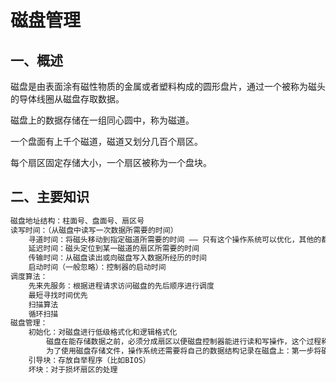 # 磁盘管理

## 一、概述

磁盘是由表面涂有磁性物质的金属或者塑料构成的圆形盘片，通过一个被称为磁头的导体线圈从磁盘存取数据。

磁盘上的数据存储在一组同心圆中，称为磁道。

一个盘面有上千个磁道，磁道又划分几百个扇区。

每个扇区固定存储大小，一个扇区被称为一个盘块。

## 二、主要知识

```markdown
磁盘地址结构：柱面号、盘面号、扇区号
读写时间：（从磁盘中读写一次数据所需要的时间）
	寻道时间：将磁头移动到指定磁道所需要的时间 —— 只有这个操作系统可以优化，其他的都是硬件上的事情
	延迟时间：磁头定位到某一磁道的扇区所需要的时间
	传输时间：从磁盘读出或向磁盘写入数据所经历的时间
	启动时间（一般忽略）：控制器的启动时间
调度算法：
	先来先服务：根据进程请求访问磁盘的先后顺序进行调度
	最短寻找时间优先
	扫描算法
	循环扫描
磁盘管理：
	初始化：对磁盘进行低级格式化和逻辑格式化
		磁盘在能存储数据之前，必须分成扇区以便磁盘控制器能进行读和写操作，这个过程称为低级格式化。
		为了使用磁盘存储文件，操作系统还需要将自己的数据结构记录在磁盘上：第一步将磁盘分为由一个或多个柱面组成的分区（即我们熟悉的C盘、D盘等形式的分区）；第二步对物理分区进行逻辑格式化（创建文件系统），操作系统将初始的文件系统数据结构存储到磁盘上，这些数据包括空闲的和已分配的空间以及一个初始为空的目录。
	引导块：存放自举程序（比如BIOS）
	坏块：对于损坏扇区的处理
```

